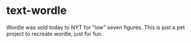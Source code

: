 # text-wordle
Wordle was sold today to NYT for "low" seven figures.
This is just a pet project to recreate wordle, just for fun.
